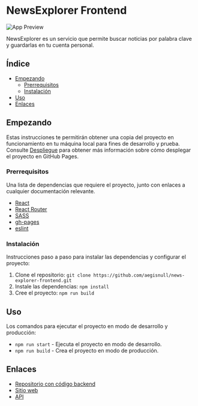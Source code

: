 # NewsExplorer Frontend

![App Preview](https://user-images.githubusercontent.com/27663011/212429268-38a790be-a69f-4219-b336-2d709a7038b9.gif)


NewsExplorer es un servicio que permite buscar noticias por palabra clave y guardarlas en tu cuenta personal.

## Índice

- [Empezando](#empezando)
  - [Prerrequisitos](#prerrequisitos)
  - [Instalación](#instalación)
- [Uso](#uso)
- [Enlaces](#enlaces)

## Empezando

Estas instrucciones te permitirán obtener una copia del proyecto en funcionamiento en tu máquina local para fines de desarrollo y prueba. Consulte [Despliegue](#despliegue) para obtener más información sobre cómo desplegar el proyecto en GitHub Pages.

### Prerrequisitos

Una lista de dependencias que requiere el proyecto, junto con enlaces a cualquier documentación relevante.

- [React](https://reactjs.org/)
- [React Router](https://reacttraining.com/react-router/web/guides/quick-start)
- [SASS](https://sass-lang.com/)
- [gh-pages](https://www.npmjs.com/package/gh-pages)
- [eslint](https://eslint.org/)

### Instalación

Instrucciones paso a paso para instalar las dependencias y configurar el proyecto:

1. Clone el repositorio: `git clone https://github.com/aegisnull/news-explorer-frontend.git`
2. Instale las dependencias: `npm install`
3. Cree el proyecto: `npm run build`

## Uso

Los comandos para ejecutar el proyecto en modo de desarrollo y producción:

- `npm run start` - Ejecuta el proyecto en modo de desarrollo.
- `npm run build` - Crea el proyecto en modo de producción.

## Enlaces

- [Repositorio con código backend](https://github.com/aegisnull/news-explorer-backend)
- [Sitio web](https://aegisnews.students.nomoredomainssbs.ru)
- [API](https://api.aegisnews.students.nomoredomainssbs.ru)
